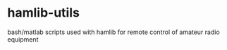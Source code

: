 hamlib-utils
============

bash/matlab scripts used with hamlib for remote control of amateur radio equipment
